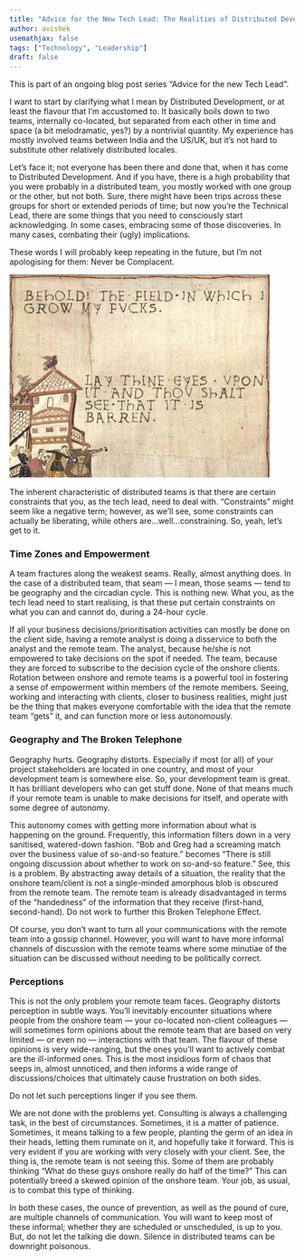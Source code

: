 ```yaml
---
title: "Advice for the New Tech Lead: The Realities of Distributed Development"
author: avishek
usemathjax: false
tags: ["Technology", "Leadership"]
draft: false
---
```


This is part of an ongoing blog post series “Advice for the new Tech Lead”.

I want to start by clarifying what I mean by Distributed Development, or at least the flavour that I’m accustomed to. It basically boils down to two teams, internally co-located, but separated from each other in time and space (a bit melodramatic, yes?) by a nontrivial quantity. My experience has mostly involved teams between India and the US/UK, but it’s not hard to substitute other relatively distributed locales.

Let’s face it; not everyone has been there and done that, when it has come to Distributed Development. And if you have, there is a high probability that you were probably in a distributed team, you mostly worked with one group or the other, but not both. Sure, there might have been trips across these groups for short or extended periods of time; but now you’re the Technical Lead, there are some things that you need to consciously start acknowledging. In some cases, embracing some of those discoveries. In many cases, combating their (ugly) implications.

These words I will probably keep repeating in the future, but I’m not apologising for them: Never be Complacent.

![Never Be Complacent](/assets/images/behold-the-field-in-which-i-grow.png)

The inherent characteristic of distributed teams is that there are certain constraints that you, as the tech lead, need to deal with. “Constraints” might seem like a negative term; however, as we’ll see, some constraints can actually be liberating, while others are…well…constraining. So, yeah, let’s get to it.

### Time Zones and Empowerment

A team fractures along the weakest seams. Really, almost anything does. In the case of a distributed team, that seam — I mean, those seams — tend to be geography and the circadian cycle. This is nothing new. What you, as the tech lead need to start realising, is that these put certain constraints on what you can and cannot do, during a 24-hour cycle.

If all your business decisions/prioritisation activities can mostly be done on the client side, having a remote analyst is doing a disservice to both the analyst and the remote team. The analyst, because he/she is not empowered to take decisions on the spot if needed. The team, because they are forced to subscribe to the decision cycle of the onshore clients.
Rotation between onshore and remote teams is a powerful tool in fostering a sense of empowerment within members of the remote members. Seeing, working and interacting with clients, closer to business realities, might just be the thing that makes everyone comfortable with the idea that the remote team “gets” it, and can function more or less autonomously.

### Geography and The Broken Telephone

Geography hurts. Geography distorts. Especially if most (or all) of your project stakeholders are located in one country, and most of your development team is somewhere else. So, your development team is great. It has brilliant developers who can get stuff done. None of that means much if your remote team is unable to make decisions for itself, and operate with some degree of autonomy.

This autonomy comes with getting more information about what is happening on the ground. Frequently, this information filters down in a very sanitised, watered-down fashion. “Bob and Greg had a screaming match over the business value of so-and-so feature.” becomes “There is still ongoing discussion about whether to work on so-and-so feature.” See, this is a problem. By abstracting away details of a situation, the reality that the onshore team/client is not a single-minded amorphous blob is obscured from the remote team. The remote team is already disadvantaged in terms of the “handedness” of the information that they receive (first-hand, second-hand). Do not work to further this Broken Telephone Effect.

Of course, you don’t want to turn all your communications with the remote team into a gossip channel. However, you will want to have more informal channels of discussion with the remote teams where some minutiae of the situation can be discussed without needing to be politically correct.

### Perceptions

This is not the only problem your remote team faces. Geography distorts perception in subtle ways. You’ll inevitably encounter situations where people from the onshore team — your co-located non-client colleagues — will sometimes form opinions about the remote team that are based on very limited — or even no — interactions with that team. The flavour of these opinions is very wide-ranging, but the ones you’ll want to actively combat are the ill-informed ones. This is the most insidious form of chaos that seeps in, almost unnoticed, and then informs a wide range of discussions/choices that ultimately cause frustration on both sides.

Do not let such perceptions linger if you see them.

We are not done with the problems yet. Consulting is always a challenging task, in the best of circumstances. Sometimes, it is a matter of patience. Sometimes, it means talking to a few people, planting the germ of an idea in their heads, letting them ruminate on it, and hopefully take it forward. This is very evident if you are working with very closely with your client. See, the thing is, the remote team is not seeing this. Some of them are probably thinking “What do these guys onshore really do half of the time?” This can potentially breed a skewed opinion of the onshore team. Your job, as usual, is to combat this type of thinking.

In both these cases, the ounce of prevention, as well as the pound of cure, are multiple channels of communication. You will want to keep most of these informal; whether they are scheduled or unscheduled, is up to you. But, do not let the talking die down. Silence in distributed teams can be downright poisonous.
